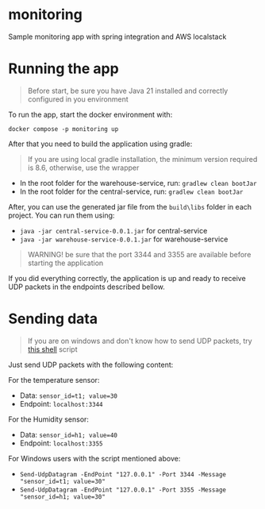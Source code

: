 # monitoring

Sample monitoring app with spring integration and AWS localstack

# Running the app

> Before start, be sure you have Java 21 installed and correctly configured in you environment

To run the app, start the docker environment with:

```shell
docker compose -p monitoring up
```

After that you need to build the application using gradle:

> If you are using local gradle installation, the minimum version required is 8.6, otherwise, use the wrapper

- In the root folder for the warehouse-service, run: `gradlew clean bootJar`
- In the root folder for the central-service, run: `gradlew clean bootJar`

After, you can use the generated jar file from the `build\libs` folder in each project. You can run them using:

- `java -jar central-service-0.0.1.jar` for central-service
- `java -jar warehouse-service-0.0.1.jar` for warehouse-service

> WARNING! be sure that the port 3344 and 3355 are available before starting the application

If you did everything correctly, the application is up and ready to receive UDP packets in the endpoints described bellow.

# Sending data

> If you are on windows and don't know how to send UDP packets, try [this shell](https://gist.github.com/PeteGoo/21a5ab7636786670e47c) script

Just send UDP packets with the following content:

For the temperature sensor:
- Data: `sensor_id=t1; value=30`
- Endpoint: `localhost:3344`
  
For the Humidity sensor:
- Data: `sensor_id=h1; value=40`
- Endpoint: `localhost:3355`

For Windows users with the script mentioned above:
- `Send-UdpDatagram -EndPoint "127.0.0.1" -Port 3344 -Message "sensor_id=t1; value=30"`
- `Send-UdpDatagram -EndPoint "127.0.0.1" -Port 3355 -Message "sensor_id=h1; value=30"`